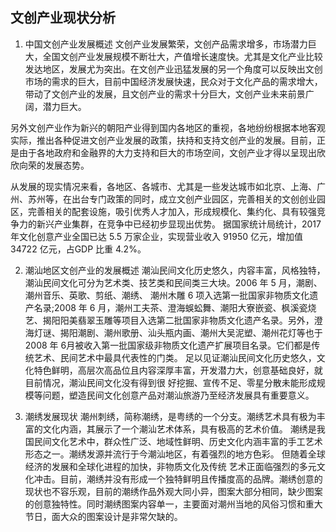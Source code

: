 ## 文创产业现状分析
1. 中国文创产业发展概述
文创产业发展繁荣，文创产品需求增多，市场潜力巨大，全国文创产业发展规模不断壮大，产值增长速度快。尤其是文化产业比较发达地区，发展尤为突出。在文创产业迅猛发展的另一个角度可以反映出文创市场的需求的巨大，目前中国经济发展快速，民众对于文化产品的需求增大，带动了文创产业的发展，且文创产业的需求十分巨大，文创产业未来前景广阔，潜力巨大。

另外文创产业作为新兴的朝阳产业得到国内各地区的重视，各地纷纷根据本地客观实际，推出各种促进文创产业发展的政策，扶持和支持文创产业的发展。目前，正是由于各地政府和金融界的大力支持和巨大的市场空间，文创产业才得以呈现出欣欣向荣的发展态势。

从发展的现实情况来看，各地区、各城市、尤其是一些发达城市如北京、上海、广州、苏州等，在出台专门政策的同时，成立文创产业园区，完善相关的文创创业园区，完善相关的配套设施，吸引优秀人才加入，形成规模化、集约化、具有较强竞争力的新兴产业集群，在竞争中已经初步显现出优势。
据国家统计局统计，2017年文化创意产业全国已达 5.5 万家企业，实现营业收入 91950 亿元，增加值 34722 亿元，占GDP 比重 4.2%。

2. 潮汕地区文创产业的发展概述
潮汕民间文化历史悠久，内容丰富，风格独特，潮汕民间文化可分为艺术类、技艺类和民间类三大块。2006 年 5 月，潮剧、潮州音乐、英歌、剪纸、潮绣、 潮州木雕 6 项入选第一批国家非物质文化遗产名录;2008 年 6 月，潮州工夫茶、澄海蜈蚣舞、潮阳大寮嵌瓷、枫溪瓷烧艺、揭阳阳美翡翠玉雕等项目入选第二批国家非物质文化遗产名录。另外，澄海灯谜、揭阳潮剧、潮州歌册、汕头瓶内画、潮州大吴泥塑、潮州花灯等也于 2008 年 6月被收入第一批国家级非物质文化遗产扩展项目名录。它们都是传统艺术、民间艺术中最具代表性的门类。
足以见证潮汕民间文化历史悠久，文化特色鲜明，高层次高品位且内容深厚丰富，开发潜力大，创意基础良好，就目前情况，潮汕民间文化没有得到很 好挖掘、宣传不足、零星分散未能形成规模等问题，塑造民间文化创意产品对潮汕旅游乃至经济发展具有重要意义。

3. 潮绣发展现状
潮州刺绣，简称潮绣，是粤绣的一个分支。潮绣艺术具有极为丰富的文化内涵，其展示了一个潮汕艺术体系，具有极高的艺术价值。
潮绣是我国民间文化艺术中，群众性广泛、地域性鲜明、历史文化内涵丰富的手工艺术形态之一。潮绣发源并流行于今潮汕地区，有着强烈的地方色彩。
但随着全球经济的发展和全球化进程的加快，非物质文化及传统 艺术正面临强烈的多元文化冲击。目前，潮绣并没有形成一个独特鲜明且传播度高的品牌。潮绣创意的现状也不容乐观，目前的潮绣作品外观大同小异，图案大部分相同，缺少图案的创意独特性。同时潮绣图案内容单一，主要面对潮州当地的风俗习惯和重大节日，面大众的图案设计是非常欠缺的。
